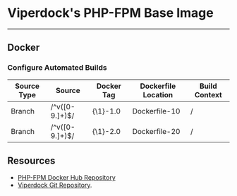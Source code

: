 # Viperdock's PHP-FPM Base Image

---

## Docker 

### Configure Automated Builds

| Source Type | Source         | Docker Tag | Dockerfile Location | Build Context |
|-------------|----------------|------------|---------------------|---------------|
| Branch      | /^v([0-9.]+)$/ | {\1}-1.0   | Dockerfile-10       | /             |
| Branch      | /^v([0-9.]+)$/ | {\1}-2.0   | Dockerfile-20       | /             |

## Resources

- [PHP-FPM Docker Hub Repository](https://hub.docker.com/r/viperportside/php-fpm/)
- [Viperdock Git Repository](https://viper-lab.com/viper/docker).
